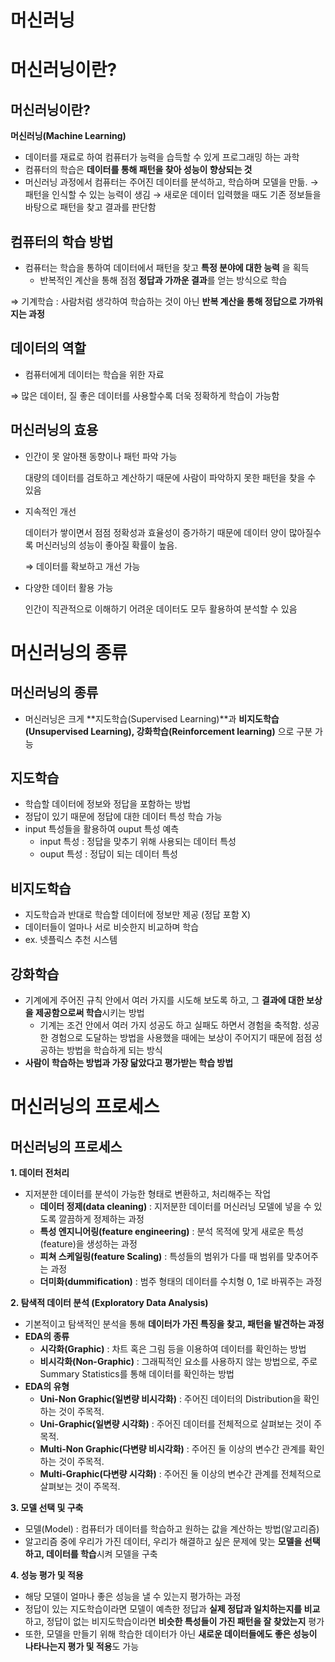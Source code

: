 # 머신러닝

# 머신러닝이란?

## 머신러닝이란?

**머신러닝(Machine Learning)**

- 데이터를 재료로 하여 컴퓨터가 능력을 습득할 수 있게 프로그래밍 하는 과학
- 컴퓨터의 학습은 **데이터를 통해 패턴을 찾아 성능이 향상되는 것**
- 머신러닝 과정에서 컴퓨터는 주어진 데이터를 분석하고, 학습하며 모델을 만듦. → 패턴을 인식할 수 있는 능력이 생김 → 새로운 데이터 입력했을 때도 기존 정보들을 바탕으로 패턴을 찾고 결과를 판단함

## 컴퓨터의 학습 방법

- 컴퓨터는 학습을 통하여 데이터에서 패턴을 찾고 **특정 분야에 대한 능력**
을 획득
    - 반복적인 계산을 통해 점점 **정답과 가까운 결과**를 얻는 방식으로 학습

⇒ 기계학습 : 사람처럼 생각하여 학습하는 것이 아닌 **반복 계산을 통해 정답으로 가까워지는 과정**

## 데이터의 역할

- 컴퓨터에게 데이터는 학습을 위한 자료

⇒ 많은 데이터, 질 좋은 데이터를 사용할수록 더욱 정확하게 학습이 가능함

## 머신러닝의 효용

- 인간이 못 알아챈 동향이나 패턴 파악 가능
    
    대량의 데이터를 검토하고 계산하기 때문에 사람이 파악하지 못한 패턴을 찾을 수 있음
    
- 지속적인 개선
    
    데이터가 쌓이면서 점점 정확성과 효율성이 증가하기 때문에 데이터 양이 많아질수록 머신러닝의 성능이 좋아질 확률이 높음.
    
    ⇒ 데이터를 확보하고 개선 가능
    
- 다양한 데이터 활용 가능
    
    인간이 직관적으로 이해하기 어려운 데이터도 모두 활용하여 분석할 수 있음
    

# 머신러닝의 종류

## 머신러닝의 종류

- 머신러닝은 크게 **지도학습(Supervised Learning)**과 **비지도학습(Unsupervised Learning), 강화학습(Reinforcement learning)** 으로 구분 가능

## 지도학습

- 학습할 데이터에 정보와 정답을 포함하는 방법
- 정답이 있기 때문에 정답에 대한 데이터 특성 학습 가능
- input 특성들을 활용하여 ouput 특성 예측
    - input 특성 : 정답을 맞추기 위해 사용되는 데이터 특성
    - ouput 특성 : 정답이 되는 데이터 특성

## 비지도학습

- 지도학습과 반대로 학습할 데이터에 정보만 제공 (정답 포함 X)
- 데이터들이 얼마나 서로 비슷한지 비교하며 학습
- ex. 넷플릭스 추천 시스템

## 강화학습

- 기계에게 주어진 규칙 안에서 여러 가지를 시도해 보도록 하고, 그 **결과에 대한 보상을 제공함으로써 학습**시키는 방법
    - 기계는 조건 안에서 여러 가지 성공도 하고 실패도 하면서 경험을 축적함. 성공한 경험으로 도달하는 방법을 사용했을 때에는 보상이 주어지기 때문에 점점 성공하는 방법을 학습하게 되는 방식
- **사람이 학습하는 방법과 가장 닮았다고 평가받는 학습 방법**

# 머신러닝의 프로세스

## 머신러닝의 프로세스

**1. 데이터 전처리**

- 지저분한 데이터를 분석이 가능한 형태로 변환하고, 처리해주는 작업
    - **데이터 정제(data cleaning)** : 지저분한 데이터를 머신러닝 모델에 넣을 수 있도록 깔끔하게 정제하는 과정
    - **특성 엔지니어링(feature engineering)** : 분석 목적에 맞게 새로운 특성(feature)을 생성하는 과정
    - **피쳐 스케일링(feature Scaling)** : 특성들의 범위가 다를 때 범위를 맞추어주는 과정
    - **더미화(dummification)** : 범주 형태의 데이터를 수치형 0, 1로 바꿔주는 과정

**2. 탐색적 데이터 분석 (Exploratory Data Analysis)**

- 기본적이고 탐색적인 분석을 통해 **데이터가 가진 특징을 찾고, 패턴을 발견하는 과정**
- **EDA의 종류**
    - **시각화(Graphic)** : 차트 혹은 그림 등을 이용하여 데이터를 확인하는 방법
    - **비시각화(Non-Graphic)** : 그래픽적인 요소를 사용하지 않는 방법으로, 주로 Summary Statistics를 통해 데이터를 확인하는 방법
- **EDA의 유형**
    - **Uni-Non Graphic(일변량 비시각화)** : 주어진 데이터의 Distribution을 확인하는 것이 주목적.
    - **Uni-Graphic(일변량 시각화)** : 주어진 데이터를 전체적으로 살펴보는 것이 주목적.
    - **Multi-Non Graphic(다변량 비시각화)** : 주어진 둘 이상의 변수간 관계를 확인하는 것이 주목적.
    - **Multi-Graphic(다변량 시각화)** : 주어진 둘 이상의 변수간 관계를 전체적으로 살펴보는 것이 주목적.

**3. 모델 선택 및 구축**

- 모델(Model) : 컴퓨터가 데이터를 학습하고 원하는 값을 계산하는 방법(알고리즘)
- 알고리즘 중에 우리가 가진 데이터, 우리가 해결하고 싶은 문제에 맞는 **모델을 선택하고, 데이터를 학습**시켜 모델을 구축

**4. 성능 평가 및 적용**

- 해당 모델이 얼마나 좋은 성능을 낼 수 있는지 평가하는 과정
- 정답이 있는 지도학습이라면 모델이 예측한 정답과 **실제 정답과 일치하는지를 비교**하고, 정답이 없는 비지도학습이라면 **비슷한 특성들이 가진 패턴을 잘 찾았는지** 평가
- 또한, 모델을 만들기 위해 학습한 데이터가 아닌 **새로운 데이터들에도 좋은 성능이 나타나는지 평가 및 적용**도 가능